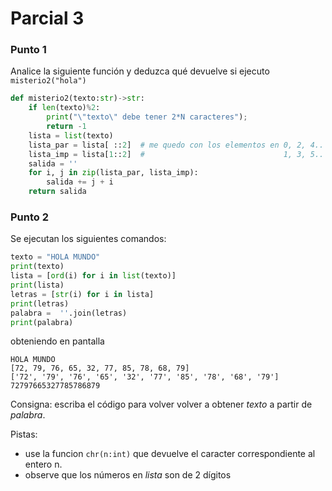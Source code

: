 # Parcial 3 

### Punto 1
Analice la siguiente función y deduzca qué devuelve si ejecuto `misterio2("hola")`
```python
def misterio2(texto:str)->str:
    if len(texto)%2: 
        print("\"texto\" debe tener 2*N caracteres");
        return -1
    lista = list(texto)
    lista_par = lista[ ::2]  # me quedo con los elementos en 0, 2, 4..
    lista_imp = lista[1::2]  #                               1, 3, 5..
    salida = ''
    for i, j in zip(lista_par, lista_imp):
        salida += j + i
    return salida
```

### Punto 2
Se ejecutan los siguientes comandos:
```python
texto = "HOLA MUNDO"
print(texto)
lista = [ord(i) for i in list(texto)]
print(lista)
letras = [str(i) for i in lista]
print(letras)
palabra =  ''.join(letras)
print(palabra)
```
obteniendo en pantalla
```
HOLA MUNDO
[72, 79, 76, 65, 32, 77, 85, 78, 68, 79]
['72', '79', '76', '65', '32', '77', '85', '78', '68', '79']
72797665327785786879
```
Consigna: escriba el código para volver volver a obtener *texto* a partir de *palabra*.

Pistas: 

- use la funcion `chr(n:int)` que devuelve el caracter correspondiente al entero n.
- observe que los números en *lista* son de 2 dígitos
